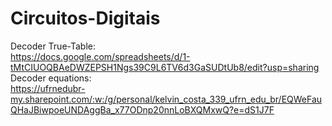 # Circuitos-Digitais
Decoder True-Table: <br /> 
https://docs.google.com/spreadsheets/d/1-tMtCIUOQBAeDWZEPSH1Ngs39C9L6TV6d3GaSUDtUb8/edit?usp=sharing  <br />
Decoder equations:  <br />
https://ufrnedubr-my.sharepoint.com/:w:/g/personal/kelvin_costa_339_ufrn_edu_br/EQWeFauQHaJBiwpoeUNDAggBa_x77ODnp20nnLoBXQMxwQ?e=dS1J7F  <br />
